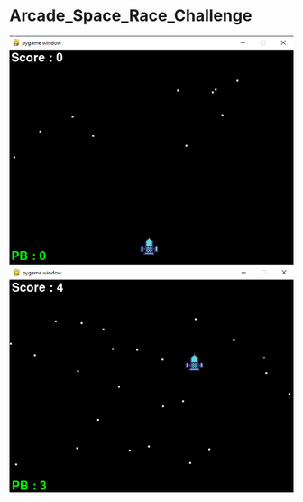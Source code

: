 # Arcade_Space_Race_Challenge

![alt text](https://github.com/YasserElj/Arcade_Space_Race_Challenge/blob/2acae3fe253bcf7b92c612bd66a17b2e61cd0c76/images/screenshots/3.PNG)
![alt text](https://github.com/YasserElj/Arcade_Space_Race_Challenge/blob/2acae3fe253bcf7b92c612bd66a17b2e61cd0c76/images/screenshots/2.PNG)
